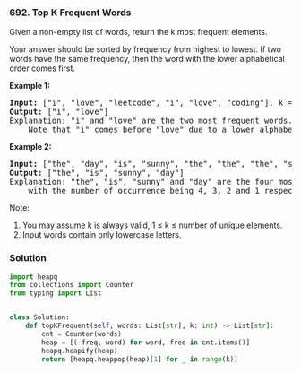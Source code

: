 ### 692. Top K Frequent Words

Given a non-empty list of words, return the k most frequent elements.

Your answer should be sorted by frequency from highest to lowest. If two words have the same frequency, then the word with the lower alphabetical order comes first.

__Example 1:__

<pre>
<b>Input:</b> ["i", "love", "leetcode", "i", "love", "coding"], k = 2
<b>Output:</b> ["i", "love"]
Explanation: "i" and "love" are the two most frequent words.
    Note that "i" comes before "love" due to a lower alphabetical order.
</pre>

__Example 2:__

<pre>
<b>Input:</b> ["the", "day", "is", "sunny", "the", "the", "the", "sunny", "is", "is"], k = 4
<b>Output:</b> ["the", "is", "sunny", "day"]
Explanation: "the", "is", "sunny" and "day" are the four most frequent words,
    with the number of occurrence being 4, 3, 2 and 1 respectively.
</pre>

Note:

1. You may assume k is always valid, 1 ≤ k ≤ number of unique elements.
2. Input words contain only lowercase letters.


### Solution

```Python
import heapq
from collections import Counter
from typing import List


class Solution:
    def topKFrequent(self, words: List[str], k: int) -> List[str]:
        cnt = Counter(words)
        heap = [(-freq, word) for word, freq in cnt.items()]
        heapq.heapify(heap)
        return [heapq.heappop(heap)[1] for _ in range(k)]
```
